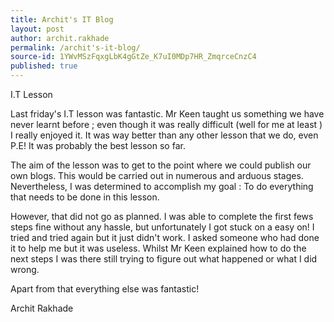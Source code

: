 ```yaml
---
title: Archit's IT Blog
layout: post
author: archit.rakhade
permalink: /archit's-it-blog/
source-id: 1YWvMSzFqxgLbK4gGtZe_K7uI0MDp7HR_ZmqrceCnzC4
published: true
---
```

I.T Lesson

Last friday's I.T lesson was fantastic. Mr Keen taught us something we have never learnt before ; even though it was really difficult (well for me at least ) I really enjoyed it. It was way better than any other lesson that we do, even P.E! It was probably the best lesson so far.

The aim of the lesson was to get to the point where we could publish our own blogs. This would be carried out in numerous and arduous stages. Nevertheless, I was determined to accomplish my goal : To do everything that needs to be done in this lesson. 

However, that did not go as planned. I was able to complete the first fews steps fine without any hassle, but unfortunately I got stuck on a easy on! I tried and tried again but it just didn't work. I asked someone who had done it to help me but it was useless. Whilst Mr Keen explained how to do the next steps I was there still trying to figure out what happened or what I did wrong.

Apart from that everything else was fantastic!

Archit Rakhade

